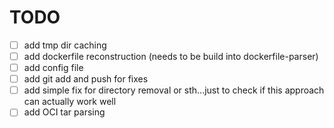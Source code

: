 # TODO

- [ ] add tmp dir caching
- [ ] add dockerfile reconstruction (needs to be build into dockerfile-parser)
- [ ] add config file
- [ ] add git add and push for fixes
- [ ] add simple fix for directory removal or sth...just to check if this approach can actually work well
- [ ] add OCI tar parsing
